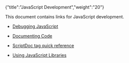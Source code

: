 {"title":"JavaScript Development","weight":"20"}

This document contains links for JavaScript development.

* [Debugging JavaScript](/docs/appc/Axway_Appcelerator_Studio/Axway_Appcelerator_Studio_Guide/Web_Development/JavaScript_Development/Debugging_JavaScript/)

* [Documenting Code](/docs/appc/Axway_Appcelerator_Studio/Axway_Appcelerator_Studio_Guide/Web_Development/JavaScript_Development/Documenting_Code/)

* [ScriptDoc tag quick reference](/docs/appc/Axway_Appcelerator_Studio/Axway_Appcelerator_Studio_Guide/Web_Development/JavaScript_Development/ScriptDoc_tag_quick_reference/)

* [Using JavaScript Libraries](/docs/appc/Axway_Appcelerator_Studio/Axway_Appcelerator_Studio_Guide/Web_Development/JavaScript_Development/Using_JavaScript_Libraries/)
